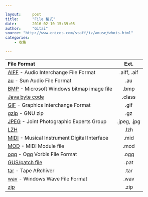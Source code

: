 ```yaml
---

layout:     post
title:      "File 格式"
date:       2016-02-10 15:39:05
author:     "Gitai"
source: "http://www.onicos.com/staff/iz/amuse/whois.html"
categories:
    - 收集

---
```


| File Format  | Ext.
| :------------- | :-------------:
|[AIFF](http://www.onicos.com/staff/iz/formats/aiff.html) - Audio Interchange File Format			|.aiff, .aif
|[au](http://www.onicos.com/staff/iz/formats/au.html) - Sun Audio File Format						|.au
|[BMP](http://www.onicos.com/staff/iz/formats/bmp.html) - Microsoft Windows bitmap image file			|.bmp
|[Java byte code](http://www.onicos.com/staff/iz/formats/class.html) 								|.class
|[GIF](http://www.onicos.com/staff/iz/formats/gif.html) - Graphics Interchange Format				|.gif
|[gzip](http://www.onicos.com/staff/iz/formats/gzip.html) - GNU zip									|.gz
|[JPEG](http://www.onicos.com/staff/iz/formats/jpeg.html) - Joint Photographic Experts Group			|.jpeg, .jpg
|[LZH](http://www.onicos.com/staff/iz/formats/lzh.html)											|.lzh
|[MIDI](http://www.onicos.com/staff/iz/formats/midi.html) - Musical Instrument Digital Interface		|.mid
|[MOD](http://www.onicos.com/staff/iz/formats/mod.html) - MIDI Module file							|.mod
|[ogg](http://www.onicos.com/staff/iz/formats/ogg.html) - Ogg Vorbis File Format						|.ogg
|[GUS/patch file](http://www.onicos.com/staff/iz/formats/gus.html)									|.pat
|[tar](http://www.onicos.com/staff/iz/formats/tar.html) - Tape ARchiver								|.tar
|[wav](http://www.onicos.com/staff/iz/formats/wav.html) - Windows Wave File Format					|.wav
|[zip](http://www.onicos.com/staff/iz/formats/zip.html)											|.zip
